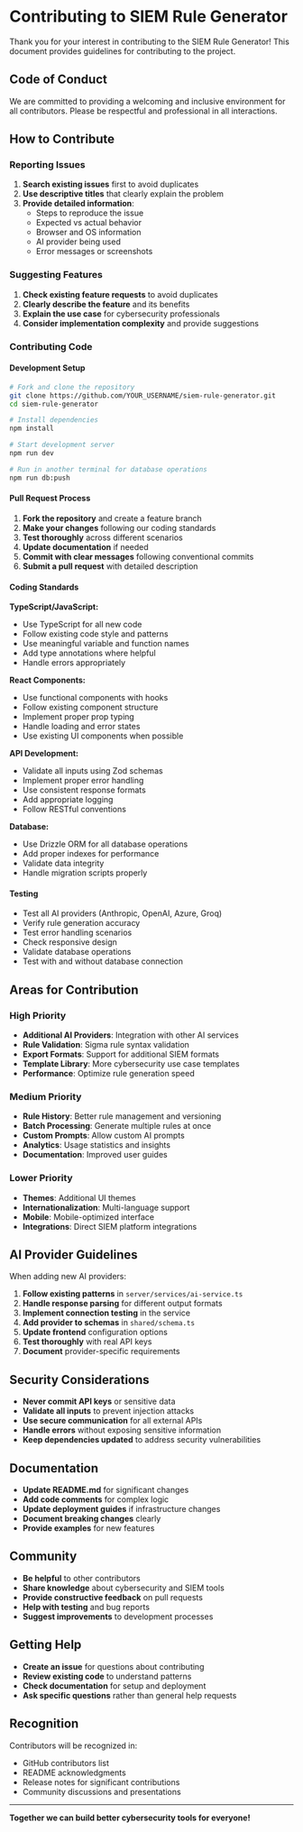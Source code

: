 # Contributing to SIEM Rule Generator

Thank you for your interest in contributing to the SIEM Rule Generator! This document provides guidelines for contributing to the project.

## Code of Conduct

We are committed to providing a welcoming and inclusive environment for all contributors. Please be respectful and professional in all interactions.

## How to Contribute

### Reporting Issues

1. **Search existing issues** first to avoid duplicates
2. **Use descriptive titles** that clearly explain the problem
3. **Provide detailed information**:
   - Steps to reproduce the issue
   - Expected vs actual behavior
   - Browser and OS information
   - AI provider being used
   - Error messages or screenshots

### Suggesting Features

1. **Check existing feature requests** to avoid duplicates
2. **Clearly describe the feature** and its benefits
3. **Explain the use case** for cybersecurity professionals
4. **Consider implementation complexity** and provide suggestions

### Contributing Code

#### Development Setup

```bash
# Fork and clone the repository
git clone https://github.com/YOUR_USERNAME/siem-rule-generator.git
cd siem-rule-generator

# Install dependencies
npm install

# Start development server
npm run dev

# Run in another terminal for database operations
npm run db:push
```

#### Pull Request Process

1. **Fork the repository** and create a feature branch
2. **Make your changes** following our coding standards
3. **Test thoroughly** across different scenarios
4. **Update documentation** if needed
5. **Commit with clear messages** following conventional commits
6. **Submit a pull request** with detailed description

#### Coding Standards

**TypeScript/JavaScript:**
- Use TypeScript for all new code
- Follow existing code style and patterns
- Use meaningful variable and function names
- Add type annotations where helpful
- Handle errors appropriately

**React Components:**
- Use functional components with hooks
- Follow existing component structure
- Implement proper prop typing
- Handle loading and error states
- Use existing UI components when possible

**API Development:**
- Validate all inputs using Zod schemas
- Implement proper error handling
- Use consistent response formats
- Add appropriate logging
- Follow RESTful conventions

**Database:**
- Use Drizzle ORM for all database operations
- Add proper indexes for performance
- Validate data integrity
- Handle migration scripts properly

#### Testing

- Test all AI providers (Anthropic, OpenAI, Azure, Groq)
- Verify rule generation accuracy
- Test error handling scenarios
- Check responsive design
- Validate database operations
- Test with and without database connection

## Areas for Contribution

### High Priority
- **Additional AI Providers**: Integration with other AI services
- **Rule Validation**: Sigma rule syntax validation
- **Export Formats**: Support for additional SIEM formats
- **Template Library**: More cybersecurity use case templates
- **Performance**: Optimize rule generation speed

### Medium Priority
- **Rule History**: Better rule management and versioning
- **Batch Processing**: Generate multiple rules at once
- **Custom Prompts**: Allow custom AI prompts
- **Analytics**: Usage statistics and insights
- **Documentation**: Improved user guides

### Lower Priority
- **Themes**: Additional UI themes
- **Internationalization**: Multi-language support
- **Mobile**: Mobile-optimized interface
- **Integrations**: Direct SIEM platform integrations

## AI Provider Guidelines

When adding new AI providers:

1. **Follow existing patterns** in `server/services/ai-service.ts`
2. **Handle response parsing** for different output formats
3. **Implement connection testing** in the service
4. **Add provider to schemas** in `shared/schema.ts`
5. **Update frontend** configuration options
6. **Test thoroughly** with real API keys
7. **Document** provider-specific requirements

## Security Considerations

- **Never commit API keys** or sensitive data
- **Validate all inputs** to prevent injection attacks
- **Use secure communication** for all external APIs
- **Handle errors** without exposing sensitive information
- **Keep dependencies updated** to address security vulnerabilities

## Documentation

- **Update README.md** for significant changes
- **Add code comments** for complex logic
- **Update deployment guides** if infrastructure changes
- **Document breaking changes** clearly
- **Provide examples** for new features

## Community

- **Be helpful** to other contributors
- **Share knowledge** about cybersecurity and SIEM tools
- **Provide constructive feedback** on pull requests
- **Help with testing** and bug reports
- **Suggest improvements** to development processes

## Getting Help

- **Create an issue** for questions about contributing
- **Review existing code** to understand patterns
- **Check documentation** for setup and deployment
- **Ask specific questions** rather than general help requests

## Recognition

Contributors will be recognized in:
- GitHub contributors list
- README acknowledgments
- Release notes for significant contributions
- Community discussions and presentations

---

**Together we can build better cybersecurity tools for everyone!**